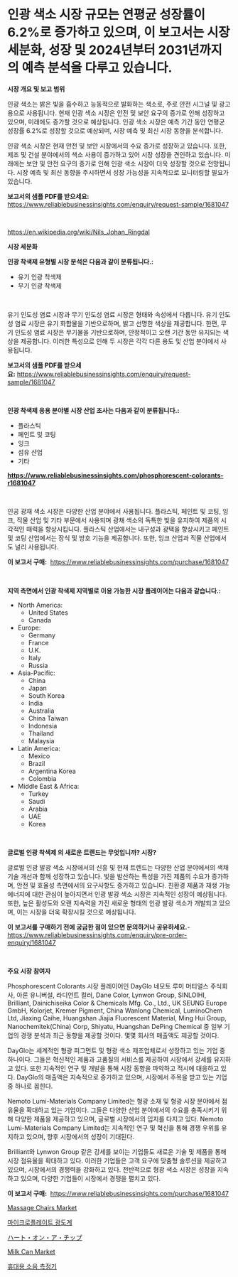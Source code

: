 <p><h1>인광 색소 시장 규모는 연평균 성장률이 6.2%로 증가하고 있으며, 이 보고서는 시장 세분화, 성장 및 2024년부터 2031년까지의 예측 분석을 다루고 있습니다.</h1></p><p><strong>시장 개요 및 보고 범위</strong></p>
<p><p>인광 색소는 밝은 빛을 흡수하고 능동적으로 발화하는 색소로, 주로 안전 시그널 및 광고용으로 사용됩니다. 현재 인광 색소 시장은 안전 및 보안 요구의 증가로 인해 성장하고 있으며, 미래에도 증가할 것으로 예상됩니다. 인광 색소 시장은 예측 기간 동안 연평균 성장률 6.2%로 성장할 것으로 예상되며, 시장 예측 및 최신 시장 동향을 분석합니다.</p><p>인광 색소 시장은 현재 안전 및 보안 시장에서의 수요 증가로 성장하고 있습니다. 또한, 제조 및 건설 분야에서의 색소 사용이 증가하고 있어 시장 성장을 견인하고 있습니다. 미래에는 보안 및 안전 요구의 증가로 인해 인광 색소 시장이 더욱 성장할 것으로 전망됩니다. 시장 예측 및 최신 동향을 주시하면서 성장 가능성을 지속적으로 모니터링할 필요가 있습니다.</p></p>
<p><strong>보고서의 샘플 PDF를 받으세요:</strong> <a href="https://www.reliablebusinessinsights.com/enquiry/request-sample/1681047">https://www.reliablebusinessinsights.com/enquiry/request-sample/1681047</a></p>
<p>&nbsp;</p>
<p><a href="https://en.wikipedia.org/wiki/Nils_Johan_Ringdal">https://en.wikipedia.org/wiki/Nils_Johan_Ringdal</a></p>
<p><strong>시장 세분화</strong></p>
<p><strong>인광 착색제 유형별 시장 분석은 다음과 같이 분류됩니다.:</strong></p>
<p><ul><li>유기 인광 착색제</li><li>무기 인광 착색제</li></ul></p>
<p>&nbsp;</p>
<p><p>유기 인도성 염료 시장과 무기 인도성 염료 시장은 형태와 속성에서 다릅니다. 유기 인도성 염료 시장은 유기 화합물을 기반으로하며, 밝고 선명한 색상을 제공합니다. 한편, 무기 인도성 염료 시장은 무기물을 기반으로하며, 안정적이고 오랜 기간 동안 유지되는 색상을 제공합니다. 이러한 특성으로 인해 두 시장은 각각 다른 용도 및 산업 분야에서 사용됩니다.</p></p>
<p><strong>보고서의 샘플 PDF를 받으세요:</strong>&nbsp;<a href="https://www.reliablebusinessinsights.com/enquiry/request-sample/1681047">https://www.reliablebusinessinsights.com/enquiry/request-sample/1681047</a></p>
<p>&nbsp;</p>
<p><strong> 인광 착색제 응용 분야별 시장 산업 조사는 다음과 같이 분류됩니다.:</strong></p>
<p><ul><li>플라스틱</li><li>페인트 및 코팅</li><li>잉크</li><li>섬유 산업</li><li>기타</li></ul></p>
<p><strong><a href="https://www.reliablebusinessinsights.com/phosphorescent-colorants-r1681047">https://www.reliablebusinessinsights.com/phosphorescent-colorants-r1681047</a></strong></p>
<p>&nbsp;</p>
<p><p>인공 광채 색소 시장은 다양한 산업 분야에서 사용됩니다. 플라스틱, 페인트 및 코팅, 잉크, 직물 산업 및 기타 부문에서 사용되며 광채 색소의 독특한 빛을 유지하여 제품의 시각적인 매력을 향상시킵니다. 플라스틱 산업에서는 내구성과 광택을 향상시키고 페인트 및 코팅 산업에서는 장식 및 방호 기능을 제공합니다. 또한, 잉크 산업과 직물 산업에서도 널리 사용됩니다.</p></p>
<p><strong>이 보고서 구매:</strong>&nbsp; <a href="https://www.reliablebusinessinsights.com/purchase/1681047">https://www.reliablebusinessinsights.com/purchase/1681047</a></p>
<p>&nbsp;</p>
<p><strong>지역 측면에서 인광 착색제 지역별로 이용 가능한 시장 플레이어는 다음과 같습니다.:</strong></p>
<p><ul>
    <li>
        North America:
        <ul>
            <li>United States</li>
            <li>Canada</li>
        </ul>
    </li>
    <li>
        Europe:
        <ul>
            <li>Germany</li>
            <li>France</li>
            <li>U.K.</li>
            <li>Italy</li>
            <li>Russia</li>
        </ul>
    </li>
    <li>
        Asia-Pacific:
        <ul>
            <li>China</li>
            <li>Japan</li>
            <li>South Korea</li>
            <li>India</li>
            <li>Australia</li>
            <li>China Taiwan</li>
            <li>Indonesia</li>
            <li>Thailand</li>
            <li>Malaysia</li>
        </ul>
    </li>
    <li>
        Latin America:
        <ul>
            <li>Mexico</li>
            <li>Brazil</li>
            <li>Argentina Korea</li>
            <li>Colombia</li>
        </ul>
    </li>
    <li>
        Middle East & Africa:
        <ul>
            <li>Turkey</li>
            <li>Saudi</li>
            <li>Arabia</li>
            <li>UAE</li>
            <li>Korea</li>
        </ul>
    </li>
    </ul></p>
<p>&nbsp;</p>
<p><strong>글로벌 인광 착색제 의 새로운 트렌드는 무엇입니까? 시장?</strong></p>
<p><p>글로벌 인광 발광 색소 시장에서의 신흥 및 현재 트렌드는 다양한 산업 분야에서의 색채 기술 개선과 함께 성장하고 있습니다. 빛을 발산하는 특성을 가진 제품의 수요가 증가하며, 안전 및 효율성 측면에서의 요구사항도 증가하고 있습니다. 친환경 제품과 재생 가능 에너지에 대한 관심이 높아지면서 인광 발광 색소 시장은 지속적인 성장이 예상됩니다. 또한, 높은 활성도와 오랜 지속력을 가진 새로운 형태의 인광 발광 색소가 개발되고 있으며, 이는 시장을 더욱 확장시킬 것으로 예상됩니다.</p></p>
<p><strong>이 보고서를 구매하기 전에 궁금한 점이 있으면 문의하거나 공유하세요.</strong>- <a href="https://www.reliablebusinessinsights.com/enquiry/pre-order-enquiry/1681047">https://www.reliablebusinessinsights.com/enquiry/pre-order-enquiry/1681047</a></p>
<p>&nbsp;</p>
<p><strong>주요 시장 참여자</strong></p>
<p><p>Phosphorescent Colorants 시장 플레이어인 DayGlo 네모토 루미 머티얼스 주식회사, 아론 유니버설, 라디언트 컬러, Dane Color, Lynwon Group, SINLOIHI, Brilliant, Dainichiseika Color & Chemicals Mfg. Co., Ltd., UK SEUNG Europe GmbH, Kolorjet, Kremer Pigment, China Wanlong Chemical, LuminoChem Ltd, Jiaxing Caihe, Huangshan Jiajia Fluorescent Material, Ming Hui Group, Nanochemitek(China) Corp, Shiyatu, Huangshan DePing Chemical 중 일부 기업의 경쟁 분석과 최근 동향을 제공할 것이다. 몇몇 회사의 매출액도 제공할 것이다.</p><p>DayGlo는 세계적인 형광 피그먼트 및 형광 색소 제조업체로서 성장하고 있는 기업 중 하나이다. 그들은 혁신적인 제품과 고품질의 서비스를 제공하여 시장에서 강세를 유지하고 있다. 또한 지속적인 연구 및 개발을 통해 시장 동향을 파악하고 적시에 대응하고 있다. DayGlo의 매출액은 지속적으로 증가하고 있으며, 시장에서 주목을 받고 있는 기업 중 하나로 꼽힌다.</p><p>Nemoto Lumi-Materials Company Limited는 형광 소재 및 형광 시장 분야에서 점유율을 확대하고 있는 기업이다. 그들은 다양한 산업 분야에서의 수요를 충족시키기 위해 다양한 제품을 제공하고 있으며, 글로벌 시장에서의 입지를 다지고 있다. Nemoto Lumi-Materials Company Limited는 지속적인 연구 및 혁신을 통해 경쟁 우위를 유지하고 있으며, 향후 시장에서의 성장이 기대된다.</p><p>Brilliant와 Lynwon Group 같은 강세를 보이는 기업들도 새로운 기술 및 제품을 통해 시장 점유율을 확대하고 있다. 이러한 기업들은 고객 요구에 맞춤형 솔루션을 제공하고 있으며, 시장에서의 경쟁력을 강화하고 있다. 전반적으로 형광 색소 시장은 성장을 지속하고 있으며, 다양한 기업들이 시장에서 경쟁을 펼치고 있다.</p></p>
<p><strong>이 보고서 구매:</strong>&nbsp;&nbsp;<a href="https://www.reliablebusinessinsights.com/purchase/1681047">https://www.reliablebusinessinsights.com/purchase/1681047</a></p>
<p><p><a href="https://github.com/goodweq44/Market-Research-Report-List-1/blob/main/massage-chairs-market.md">Massage Chairs Market</a></p><p><a href="https://github.com/shade463/Market-Research-Report-List-1/blob/main/3183537149207.md">마이크로플레이트 광도계</a></p><p><a href="https://github.com/VinceMarvin1/Market-Research-Report-List-1/blob/main/4060255141353.md">ハート・オン・ア・チップ</a></p><p><a href="https://issuu.com/reportprime-2/docs/milk-can-market-size-2030.pptx">Milk Can Market</a></p><p><a href="https://github.com/DavidRobb19/Market-Research-Report-List-1/blob/main/4429557149208.md">휴대용 소음 측정기‎</a></p></p>